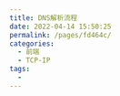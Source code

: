 ```yaml
---
title: DNS解析流程
date: 2022-04-14 15:50:25
permalink: /pages/fd464c/
categories:
  - 前端
  - TCP-IP
tags:
  - 
---
```

